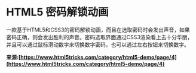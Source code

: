 # HTML5 密码解锁动画

一款基于HTML5和CSS3的密码解锁动画，而且在选取密码时会发出声音，如果密码正确，则会发出胜利的声音。密码选取界面通过CSS3渲染看上去十分华丽，并且可以通过鼠标滑动数字来切换数字密码，也可以通过左右按钮来切换数字。

**来源:[https://www.html5tricks.com/category/html5-demo/page/4](https://www.html5tricks.com/category/html5-demo/page/4)**

